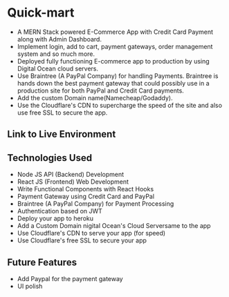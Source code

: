 # Quick-mart

* A MERN Stack powered E-Commerce App with Credit Card Payment along with Admin Dashboard.
* Implement login, add to cart, payment gateways, order management system and so much more.
* Deployed fully functioning E-commerce app to production by using Digital Ocean cloud servers.
* Use Braintree (A PayPal Company) for handling Payments. Braintree is hands down the best payment gateway that could possibly use in a production site for both PayPal and Credit Card payments.
* Add the custom Domain name(Namecheap/Godaddy).
* Use the Cloudflare's CDN to supercharge the speed of the site and also use free SSL to secure the app.

## Link to Live Environment





## Technologies Used

* Node JS API (Backend) Development
* React JS (Frontend) Web Development
* Write Functional Components with React Hooks
* Payment Gateway using Credit Card and PayPal
* Braintree (A PayPal Company) for Payment Processing
* Authentication based on JWT
* Deploy your app to heroku
* Add a Custom Domain nigital Ocean's Cloud Serversame to the app
* Use Cloudflare's CDN to serve your app (for speed)
* Use Cloudflare's free SSL to secure your app

## Future Features

* Add Paypal for the payment gateway
* UI polish

